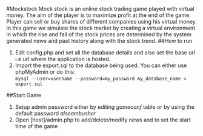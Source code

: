 #Mockstock 
Mock stock is an online stock trading game played with virtual money. The aim of the player is to maximize profit at the end of the game. Player can sell or buy shares of different companies using his virtual money. In this game we simulate the stock market by creating a virtual environment in which the rise and fall of the stock prices are determined by the system generated news and past history along with the stock trend.
##How to run
1. Edit config.php and set all the database details and also set the base url i.e url where the application is hosted.
2. Import the export.sql to the database being used. You can either use phpMyAdmin or do this:  
<code>mysql --user=username  --password=my_password my_database_name &lt; export.sql</code>

##Start Game
1. Setup admin password either by editing <i>gameconf</i> table or by using  the default password <i>alseambusher</i>
2. Open [host]/admin.php to add/delete/modify news and to set the start time of the game

